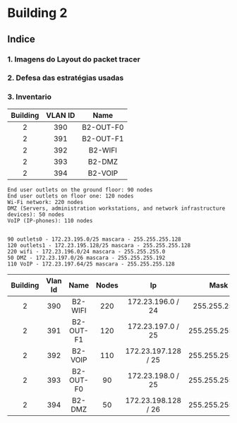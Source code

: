 # Building 2 #

## Indice
### 1. Imagens do Layout do packet tracer
### 2. Defesa das estratégias usadas
### 3. Inventario



| Building | VLAN ID |   Name    |
|:--------:|:-------:|:---------:|
|    2     |   390   | B2-OUT-F0 |
|    2     |   391   | B2-OUT-F1 | 
|    2     |   392   |  B2-WIFI  |
|    2     |   393   |  B2-DMZ   |
|    2     |   394   |  B2-VOIP  |

    End user outlets on the ground floor: 90 nodes  
    End user outlets on floor one: 120 nodes
    Wi-Fi network: 220 nodes
    DMZ (Servers, administration workstations, and network infrastructure devices): 50 nodes
    VoIP (IP-phones): 110 nodes


    90 outlets0 - 172.23.195.0/25 mascara - 255.255.255.128
    120 outlets1 - 172.23.195.128/25 mascara - 255.255.255.128
    220 wifi - 172.23.196.0/24 mascara - 255.255.255.0
    50 DMZ - 172.23.197.0/26 mascara - 255.255.255.192
    110 VoIP - 172.23.197.64/25 mascara - 255.255.255.128


| Building | Vlan Id |   Name    | Nodes |         Ip          |      Mask       |
|:--------:|:-------:|:---------:|:-----:|:-------------------:|:---------------:|
|    2     |   390   |  B2-WIFI  |  220  |  172.23.196.0 / 24  |  255.255.255.0  |
|    2     |   391   | B2-OUT-F1 |  120  |  172.23.197.0 / 25  | 255.255.255.128 | 
|    2     |   392   |  B2-VOIP  |  110  | 172.23.197.128 / 25 | 255.255.255.128 |
|    2     |   393   | B2-OUT-F0 |  90   |  172.23.198.0 / 25  | 255.255.255.128 |
|    2     |   394   |  B2-DMZ   |  50   | 172.23.198.128 / 26 | 255.255.255.192 |